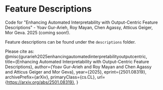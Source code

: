 # Feature Descriptions
Code for "Enhancing Automated Interpretability with Output-Centric Feature Descriptions" - Yoav Gur-Arieh, Roy Mayan, Chen Agassy, Atticus Geiger, Mor Geva. 2025 (coming soon!).

Feature descriptions can be found under the `descriptions` folder.

Please cite as:
@misc{gurarieh2025enhancingautomatedinterpretabilityoutputcentric,
      title={Enhancing Automated Interpretability with Output-Centric Feature Descriptions}, 
      author={Yoav Gur-Arieh and Roy Mayan and Chen Agassy and Atticus Geiger and Mor Geva},
      year={2025},
      eprint={2501.08319},
      archivePrefix={arXiv},
      primaryClass={cs.CL},
      url={https://arxiv.org/abs/2501.08319}, 
}
